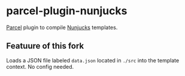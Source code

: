 # parcel-plugin-nunjucks
[Parcel](https://parceljs.org/) plugin to compile [Nunjucks](https://mozilla.github.io/nunjucks/) templates.

## Featuure of this fork
Loads a JSON file labeled `data.json` located in `./src` into the template context. No config needed.
